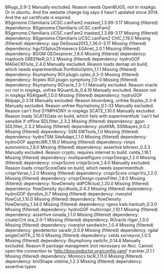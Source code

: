 BRugs_0.9-2	Manually excluded. Reason needs OpenBUGS, not in nixpkgs. Or in ubuntu. And the website change log says it hasn't updated since 2014. And the ssl certificate is expired.
BSgenome.Cfamiliaris.UCSC.canFam2.masked_1.3.99-3.17	Missing (filtered) dependency: BSgenome.Cfamiliaris.UCSC.canFam2
BSgenome.Cfamiliaris.UCSC.canFam2.masked_1.3.99-3.17	Missing (filtered) dependency: BSgenome.Cfamiliaris.UCSC.canFam2
ChIC_1.19.0	Missing (filtered) dependency: spp
DeSousa2013_1.36.0-3.17	Missing (filtered) dependency: hgu133plus2frmavecs
EGAnet_2.0.1	Missing (filtered) dependency: BGGM
GEOexplorer_1.6.0	Missing (filtered) dependency: maptools
GREENeR_0.1.2	Missing (filtered) dependency: hydroGOF
MAGeCKFlute_2.4.0	Manually excluded. Reason loads demap on build, which needs experimenthub
PortfolioOptim_1.1.1	Missing (filtered) dependency: Rsymphony
ROI.plugin.cplex_0.3-0	Missing (filtered) dependency: Rcplex
ROI.plugin.symphony_1.0-0	Missing (filtered) dependency: Rsymphony
ROracle_1.3-1.1	Manually excluded. Reason oracle oci not in nixpkgs, unfree
RQuantLib_0.4.19	Manually excluded. Reason not in nixpkgs
RSAlgaeR_1.0.0	Missing (filtered) dependency: hydroGOF
Rblpapi_0.3.14	Manually excluded. Reason bloomberg, unfree
Rcplex_0.3-6	Manually excluded. Reason unfree
Rsymphony_0.1-33	Manually excluded. Reason can't find SYMPHONY in nixpkgs
SCATE_1.10.0	Manually excluded. Reason loads SCATEData on build, which fails with experimenthub 'can't fail sensible if offline
SDLfilter_2.3.2	Missing (filtered) dependency: ggsn
SDLfilter_2.3.2	Missing (filtered) dependency: plotKML
SSNbayes_0.0.2	Missing (filtered) dependency: SSN
SWTools_1.0	Missing (filtered) dependency: hydroTSM
SiteAdapt_1.1.0	Missing (filtered) dependency: hydroGOF
appreci8R_1.18.0	Missing (filtered) dependency: rsnps
autonomics_1.8.0	Missing (filtered) dependency: assertive
bitmexr_0.3.3	Manually excluded. Reason crypto, requires internet to build. 
celda_1.16.1	Missing (filtered) dependency: multipanelfigure
crisprDesign_1.2.0	Missing (filtered) dependency: crisprScore
crisprScore_1.4.0	Manually excluded. Reason loads crisprScoreData on build, which needs experimenthub
crisprVerse_1.2.0	Missing (filtered) dependency: crisprScore
crisprViz_1.2.0	Missing (filtered) dependency: crisprDesign
cyanoFilter_1.8.0	Missing (filtered) dependency: flowDensity
ddPCRclust_1.20.0	Missing (filtered) dependency: flowDensity
dycdtools_0.4.3	Missing (filtered) dependency: hydroGOF
dynsbm_0.7	Missing (filtered) dependency: riverplot
flowCut_1.10.0	Missing (filtered) dependency: flowDensity
flowDensity_1.34.0	Missing (filtered) dependency: rgeos
kwb.hantush_0.3.0	Missing (filtered) dependency: hydroGOF
multicrispr_1.10.1	Missing (filtered) dependency: assertive
omada_1.1.0	Missing (filtered) dependency: clusterCrit
ora_2.0-1	Missing (filtered) dependency: ROracle
rliger_1.0.0	Missing (filtered) dependency: riverplot
sandwichr_1.0.4	Missing (filtered) dependency: geodetector
sara4r_0.0.9	Missing (filtered) dependency: rgdal
singleCellTK_2.10.0	Missing (filtered) dependency: celda
surveyvoi_1.0.5	Missing (filtered) dependency: Rsymphony
switchr_0.14.8	Manually excluded. Reason R package managment (not necessary on Nix). Cannot open the connection to 'http://bioconductor.org/config.yaml'
trackter_0.1.1	Missing (filtered) dependency: Momocs
tscR_1.11.0	Missing (filtered) dependency: kmlShape
vistime_1.2.3	Missing (filtered) dependency: assertive.types